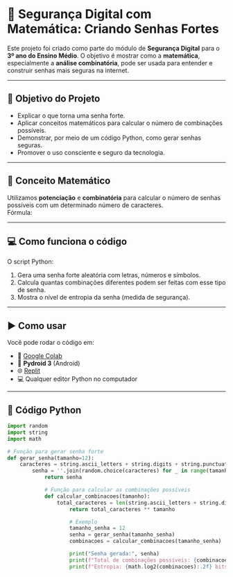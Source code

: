 # 🔐 Segurança Digital com Matemática: Criando Senhas Fortes

Este projeto foi criado como parte do módulo de **Segurança Digital** para o **3º ano do Ensino Médio**. O objetivo é mostrar como a **matemática**, especialmente a **análise combinatória**, pode ser usada para entender e construir senhas mais seguras na internet.

---

## 📌 Objetivo do Projeto

- Explicar o que torna uma senha forte.
- Aplicar conceitos matemáticos para calcular o número de combinações possíveis.
- Demonstrar, por meio de um código Python, como gerar senhas seguras.
- Promover o uso consciente e seguro da tecnologia.

---

## 🧠 Conceito Matemático

Utilizamos **potenciação** e **combinatória** para calcular o número de senhas possíveis com um determinado número de caracteres.  
Fórmula:  

---

## 💻 Como funciona o código

O script Python:
1. Gera uma senha forte aleatória com letras, números e símbolos.
2. Calcula quantas combinações diferentes podem ser feitas com esse tipo de senha.
3. Mostra o nível de entropia da senha (medida de segurança).

---

## ▶️ Como usar

Você pode rodar o código em:

- 🧪 [Google Colab](https://colab.research.google.com/)
- 📱 **Pydroid 3** (Android)
- 🌐 [Replit](https://replit.com/)
- 💻 Qualquer editor Python no computador

---

## 📄 Código Python

```python
import random
import string
import math

# Função para gerar senha forte
def gerar_senha(tamanho=12):
    caracteres = string.ascii_letters + string.digits + string.punctuation
        senha = ''.join(random.choice(caracteres) for _ in range(tamanho))
            return senha

            # Função para calcular as combinações possíveis
            def calcular_combinacoes(tamanho):
                total_caracteres = len(string.ascii_letters + string.digits + string.punctuation)
                    return total_caracteres ** tamanho

                    # Exemplo
                    tamanho_senha = 12
                    senha = gerar_senha(tamanho_senha)
                    combinacoes = calcular_combinacoes(tamanho_senha)

                    print("Senha gerada:", senha)
                    print(f"Total de combinações possíveis: {combinacoes}")
                    print(f"Entropia: {math.log2(combinacoes):.2f} bits")
                    
